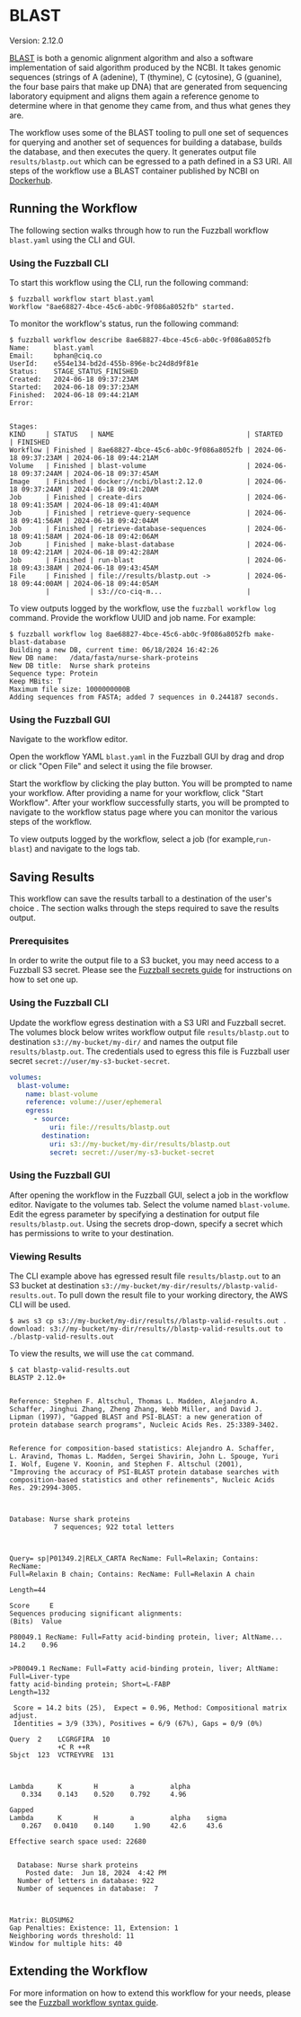 # BLAST

Version: 2.12.0

[BLAST](https://blast.ncbi.nlm.nih.gov/Blast.cgi) is both a genomic alignment
algorithm and also a software implementation of said algorithm produced by the
NCBI. It takes genomic sequences (strings of A (adenine), T (thymine), C
(cytosine), G (guanine), the four base pairs that make up DNA) that are
generated from sequencing laboratory equipment and aligns them again a reference
genome to determine where in that genome they came from, and thus what genes
they are.

The workflow uses some of the BLAST tooling to pull one set of sequences for
querying and another set of sequences for building a database, builds the
database, and then executes the query. It generates output file
`results/blastp.out` which can be egressed to a path defined in a S3 URI.
All steps of the workflow use a BLAST container published by NCBI on
[Dockerhub](https://hub.docker.com/r/ncbi/blast).

## Running the Workflow

The following section walks through how to run the Fuzzball workflow
`blast.yaml` using the CLI and GUI.

### Using the Fuzzball CLI

To start this workflow using the CLI, run the following command:

```text
$ fuzzball workflow start blast.yaml
Workflow "8ae68827-4bce-45c6-ab0c-9f086a8052fb" started.
```

To monitor the workflow's status, run the following command:

```text
$ fuzzball workflow describe 8ae68827-4bce-45c6-ab0c-9f086a8052fb 
Name:      blast.yaml
Email:     bphan@ciq.co
UserId:    e554e134-bd2d-455b-896e-bc24d8d9f81e
Status:    STAGE_STATUS_FINISHED
Created:   2024-06-18 09:37:23AM
Started:   2024-06-18 09:37:23AM
Finished:  2024-06-18 09:44:21AM
Error:     


Stages:
KIND     | STATUS   | NAME                                 | STARTED               | FINISHED
Workflow | Finished | 8ae68827-4bce-45c6-ab0c-9f086a8052fb | 2024-06-18 09:37:23AM | 2024-06-18 09:44:21AM
Volume   | Finished | blast-volume                         | 2024-06-18 09:37:24AM | 2024-06-18 09:37:45AM
Image    | Finished | docker://ncbi/blast:2.12.0           | 2024-06-18 09:37:24AM | 2024-06-18 09:41:20AM
Job      | Finished | create-dirs                          | 2024-06-18 09:41:35AM | 2024-06-18 09:41:40AM
Job      | Finished | retrieve-query-sequence              | 2024-06-18 09:41:56AM | 2024-06-18 09:42:04AM
Job      | Finished | retrieve-database-sequences          | 2024-06-18 09:41:58AM | 2024-06-18 09:42:06AM
Job      | Finished | make-blast-database                  | 2024-06-18 09:42:21AM | 2024-06-18 09:42:28AM
Job      | Finished | run-blast                            | 2024-06-18 09:43:38AM | 2024-06-18 09:43:45AM
File     | Finished | file://results/blastp.out ->         | 2024-06-18 09:44:00AM | 2024-06-18 09:44:05AM
         |          | s3://co-ciq-m...                     |                   
```

To view outputs logged by the workflow, use the `fuzzball workflow log` command.
Provide the workflow UUID and job name. For example:

```text
$ fuzzball workflow log 8ae68827-4bce-45c6-ab0c-9f086a8052fb make-blast-database
Building a new DB, current time: 06/18/2024 16:42:26
New DB name:   /data/fasta/nurse-shark-proteins
New DB title:  Nurse shark proteins
Sequence type: Protein
Keep MBits: T
Maximum file size: 1000000000B
Adding sequences from FASTA; added 7 sequences in 0.244187 seconds.
```

### Using the Fuzzball GUI

Navigate to the workflow editor.

Open the workflow YAML `blast.yaml` in the Fuzzball GUI by drag and drop or
click "Open File" and select it using the file browser.

Start the workflow by clicking the play button. You will be prompted to name your
workflow. After providing a name for your workflow, click "Start Workflow".
After your workflow successfully starts, you will be prompted to navigate to the
workflow status page where you can monitor the various steps of the workflow.

To view outputs logged by the workflow, select a job (for example,`run-blast`)
and navigate to the logs tab.

## Saving Results

This workflow can save the results tarball to a destination of the user's choice
. The section walks through the steps required to save the results output.

### Prerequisites

In order to write the output file to a S3 bucket, you may need access to a
Fuzzball S3 secret. Please see the
[Fuzzball secrets guide](https://integration.ciq.dev/docs/user-guide/secrets)
for instructions on how to set one up.

### Using the Fuzzball CLI

Update the workflow egress destination with a S3 URI and Fuzzball secret. The
volumes block below writes workflow output file
`results/blastp.out` to destination `s3://my-bucket/my-dir/` and
names the output file `results/blastp.out`. The credentials used
to egress this file is Fuzzball user secret `secret://user/my-s3-bucket-secret`.

```yaml
volumes:
  blast-volume:
    name: blast-volume
    reference: volume://user/ephemeral
    egress:
      - source:
          uri: file://results/blastp.out
        destination:
          uri: s3://my-bucket/my-dir/results/blastp.out
          secret: secret://user/my-s3-bucket-secret
```

### Using the Fuzzball GUI

After opening the workflow in the Fuzzball GUI, select a job in the workflow
editor. Navigate to the volumes tab. Select the volume named `blast-volume`.
Edit the egress parameter by specifying a destination for output file
`results/blastp.out`. Using the secrets drop-down, specify a secret which has
permissions to write to your destination.

### Viewing Results

The CLI example above has egressed result file `results/blastp.out` to an S3
bucket at destination `s3://my-bucket/my-dir/results//blastp-valid-results.out`.
To pull down the result file to your working directory, the AWS CLI will be
used.

```text
$ aws s3 cp s3://my-bucket/my-dir/results//blastp-valid-results.out . 
download: s3://my-bucket/my-dir/results//blastp-valid-results.out to ./blastp-valid-results.out
```

To view the results, we will use the `cat` command.

```text
$ cat blastp-valid-results.out 
BLASTP 2.12.0+


Reference: Stephen F. Altschul, Thomas L. Madden, Alejandro A.
Schaffer, Jinghui Zhang, Zheng Zhang, Webb Miller, and David J.
Lipman (1997), "Gapped BLAST and PSI-BLAST: a new generation of
protein database search programs", Nucleic Acids Res. 25:3389-3402.


Reference for composition-based statistics: Alejandro A. Schaffer,
L. Aravind, Thomas L. Madden, Sergei Shavirin, John L. Spouge, Yuri
I. Wolf, Eugene V. Koonin, and Stephen F. Altschul (2001),
"Improving the accuracy of PSI-BLAST protein database searches with
composition-based statistics and other refinements", Nucleic Acids
Res. 29:2994-3005.



Database: Nurse shark proteins
           7 sequences; 922 total letters



Query= sp|P01349.2|RELX_CARTA RecName: Full=Relaxin; Contains: RecName:
Full=Relaxin B chain; Contains: RecName: Full=Relaxin A chain

Length=44
                                                                      Score     E
Sequences producing significant alignments:                          (Bits)  Value

P80049.1 RecName: Full=Fatty acid-binding protein, liver; AltName...  14.2    0.96 


>P80049.1 RecName: Full=Fatty acid-binding protein, liver; AltName: Full=Liver-type 
fatty acid-binding protein; Short=L-FABP
Length=132

 Score = 14.2 bits (25),  Expect = 0.96, Method: Compositional matrix adjust.
 Identities = 3/9 (33%), Positives = 6/9 (67%), Gaps = 0/9 (0%)

Query  2    LCGRGFIRA  10
            +C R ++R 
Sbjct  123  VCTREYVRE  131



Lambda      K        H        a         alpha
   0.334    0.143    0.520    0.792     4.96 

Gapped
Lambda      K        H        a         alpha    sigma
   0.267   0.0410    0.140     1.90     42.6     43.6 

Effective search space used: 22680


  Database: Nurse shark proteins
    Posted date:  Jun 18, 2024  4:42 PM
  Number of letters in database: 922
  Number of sequences in database:  7



Matrix: BLOSUM62
Gap Penalties: Existence: 11, Extension: 1
Neighboring words threshold: 11
Window for multiple hits: 40
```

## Extending the Workflow

For more information on how to extend this workflow for your needs, please see
the
[Fuzzball workflow syntax guide](https://integration.ciq.dev/docs/appendices/workflow-syntax/).
